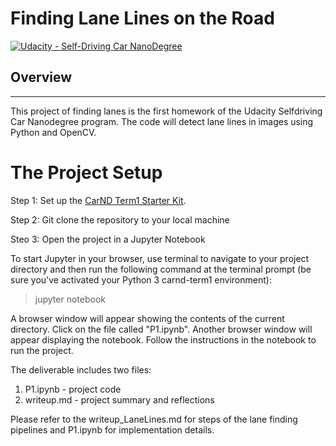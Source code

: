 
# Finding Lane Lines on the Road
[![Udacity - Self-Driving Car NanoDegree](https://s3.amazonaws.com/udacity-sdc/github/shield-carnd.svg)](http://www.udacity.com/drive)

## Overview
---

This project of finding lanes is the first homework of the Udacity Selfdriving Car Nanodegree program. The code will detect lane lines in images using Python and OpenCV.  


# The Project Setup
Step 1: Set up the [CarND Term1 Starter Kit](https://github.com/udacity/CarND-Term1-Starter-Kit/blob/master/README.md).

Step 2: Git clone the repository to your local machine

Steo 3: Open the project in a Jupyter Notebook

To start Jupyter in your browser, use terminal to navigate to your project directory and then run the following command at the terminal prompt (be sure you've activated your Python 3 carnd-term1 environment):

> jupyter notebook

A browser window will appear showing the contents of the current directory. Click on the file called "P1.ipynb". Another browser window will appear displaying the notebook. Follow the instructions in the notebook to run the project.

The deliverable includes two files:
1. P1.ipynb - project code
2. writeup.md - project summary and reflections

Please refer to the writeup_LaneLines.md for steps of the lane finding pipelines and P1.ipynb for implementation details.



